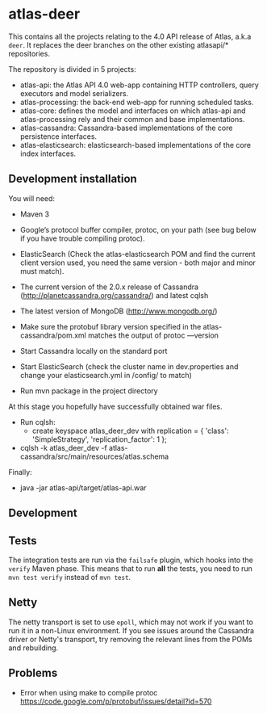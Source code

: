atlas-deer
==========

This contains all the projects relating to the 4.0 API release of Atlas, a.k.a `deer`. It replaces the deer branches on the other existing atlasapi/* repositories.

The repository is divided in 5 projects:

* atlas-api: the Atlas API 4.0 web-app containing HTTP controllers, query executors and model serializers.
* atlas-processing: the back-end web-app for running scheduled tasks.
* atlas-core: defines the model and interfaces on which atlas-api and atlas-processing rely and their common and base implementations.
* atlas-cassandra: Cassandra-based implementations of the core persistence interfaces.
* atlas-elasticsearch: elasticsearch-based implementations of the core index interfaces.

Development installation
------------------------

You will need:
  * Maven 3
  * Google’s protocol buffer compiler, protoc, on your path (see bug below if you have trouble compiling protoc).
  * ElasticSearch (Check the atlas-elasticsearch POM and find the current client version used, you need the same version - both major and minor must match).
  * The current version of the 2.0.x release of Cassandra (http://planetcassandra.org/cassandra/) and latest cqlsh
  * The latest version of MongoDB (http://www.mongodb.org/)

* Make sure the protobuf library version specified in the atlas-cassandra/pom.xml matches the output of protoc —version
* Start Cassandra locally on the standard port
* Start ElasticSearch (check the cluster name in dev.properties and change your elasticsearch.yml in /config/ to match)
* Run mvn package in the project directory

At this stage you hopefully have successfully obtained war files.

* Run cqlsh:
  * create keyspace atlas_deer_dev with replication = { 'class': 'SimpleStrategy', 'replication_factor': 1 };
* cqlsh -k atlas_deer_dev -f atlas-cassandra/src/main/resources/atlas.schema

Finally:
* java -jar atlas-api/target/atlas-api.war

Development
--------------------------
## Tests
The integration tests are run via the `failsafe` plugin, which hooks into the `verify` Maven phase.
This means that to run **all** the tests, you need to run `mvn test verify` instead of `mvn test`.

## Netty
The netty transport is set to use `epoll`, which may not work if you want to run it in a non-Linux
environment. If you see issues around the Cassandra driver or Netty's transport, try removing the
relevant lines from the POMs and rebuilding.

Problems
--------
* Error when using make to compile protoc
        https://code.google.com/p/protobuf/issues/detail?id=570
